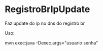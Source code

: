 RegistroBrIpUpdate
==================

Faz update do ip no dns do registro br

Uso:

mvn exec:java -Dexec.args="usuario senha"